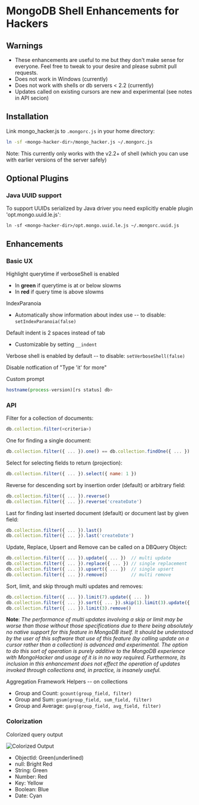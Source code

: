 # MongoDB Shell Enhancements for Hackers

## Warnings

* These enhancements are useful to me but they don't make sense for everyone. Feel free to tweak to your desire and please submit pull requests.
* Does not work in Windows (currently)
* Does not work with shells or db servers < 2.2 (currently)
* Updates called on existing cursors are new and experimental (see notes in API secion)

## Installation

Link mongo_hacker.js to `.mongorc.js` in your home directory:

```sh
ln -sf <mongo-hacker-dir>/mongo_hacker.js ~/.mongorc.js
```

Note: This currently only works with the v2.2+ of shell (which you can use with earlier versions of the server safely)

## Optional Plugins

### Java UUID support

To support UUIDs serialized by Java driver you need explicitly enable plugin 'opt.mongo.uuid.le.js':

```
ln -sf <mongo-hacker-dir>/opt.mongo.uuid.le.js ~/.mongorc.uuid.js
```

## Enhancements

### Basic UX

Highlight querytime if verboseShell is enabled
  - In **green** if querytime is at or below slowms
  - In **red** if query time is above slowms

IndexParanoia
- Automatically show information about index use -- to disable: `setIndexParanoia(false)`

Default indent is 2 spaces instead of tab
  - Customizable by setting `__indent`

Verbose shell is enabled by default -- to disable: `setVerboseShell(false)`

Disable notfication of "Type 'it' for more"

Custom prompt
```js
hostname(process-version)[rs status] db>
```

### API

Filter for a collection of documents:
```js
db.collection.filter(<criteria>)
```

One for finding a single document:
```js
db.collection.filter({ ... }).one() == db.collection.findOne({ ... })
```

Select for selecting fields to return (projection):
```js
db.collection.filter({ ... }).select({ name: 1 })
```

Reverse for descending sort by insertion order (default) or arbitrary field:
```js
db.collection.filter({ ... }).reverse()
db.collection.filter({ ... }).reverse('createDate')
```

Last for finding last inserted document (default) or document last by given field:
```js
db.collection.filter({ ... }).last()
db.collection.filter({ ... }).last('createDate')
```

Update, Replace, Upsert and Remove can be called on a DBQuery Object:
```js
db.collection.filter({ ... }).update({ ... })  // multi update
db.collection.filter({ ... }).replace({ ... }) // single replacement
db.collection.filter({ ... }).upsert({ ... })  // single upsert
db.collection.filter({ ... }).remove()         // multi remove
```

Sort, limit, and skip through multi updates and removes:
```js
db.collection.filter({ ... }).limit(7).update({ ... })
db.collection.filter({ ... }).sort({ ... }).skip(1).limit(3).update({ ... })
db.collection.filter({ ... }).limit(3).remove()
```
**Note**: *The performance of multi updates involving a skip or limit may be worse than those without those specifications due to there being absolutely no native support for this feature in MongoDB itself. It should be understood by the user of this software that use of this feature (by calling update on a cursor rather than a collection) is advanced and experimental. The option to do this sort of operation is purely additive to the MongoDB experience with MongoHacker and usage of it is in no way required. Furthermore, its inclusion in this enhancement does not effect the operation of updates invoked through collections and, in practice, is insanely useful.*

Aggregation Framework Helpers -- on collections
- Group and Count: `gcount(group_field, filter)`
- Group and Sum: `gsum(group_field, sum_field, filter)`
- Group and Average: `gavg(group_field, avg_field, filter)`

### Colorization

Colorized query output

![Colorized Output](http://tylerbrock.github.com/mongo-hacker/screenshots/colorized_shell.png)
- ObjectId: Green(underlined)
- null: Bright Red
- String: Green
- Number: Red
- Key: Yellow
- Boolean: Blue
- Date: Cyan

